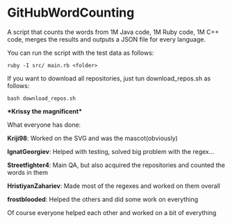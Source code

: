 # GitHubWordCounting
A script that counts the words from 1M Java code, 1M Ruby code, 1M C++ code, merges the results and outputs a JSON file for every language.

You can run the script with the test data as follows:

```ruby -I src/ main.rb <folder>```

If you want to download all repositories, just tun download_repos.sh as follows:

```bash download_repos.sh```

**\*Krissy the magnificent\***

What everyone has done:

**Kriji98**: Worked on the SVG and was the mascot(obviously)

**IgnatGeorgiev**: Helped with testing, solved big problem with the regex...

**Streetfighter4**: Main QA, but also acquired the repositories and counted the words in them

**HristiyanZahariev**: Made most of the regexes and worked on them overall

**frostblooded**: Helped the others and did some work on everything


Of course everyone helped each other and worked on a bit of everything
